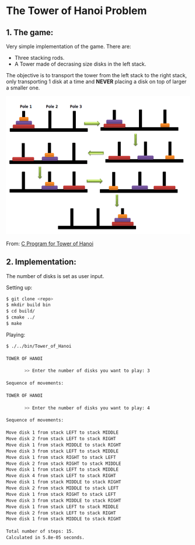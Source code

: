 # The Tower of Hanoi Problem 

## 1. The game:

Very simple implementation of the game. There are:
 - Three stacking rods.
 - A Tower made of decrasing size disks in the left stack.

The objective is to transport the tower from the left stack to the right stack, only transporting 1 disk at a time and **NEVER** placing a disk on top of larger a smaller one.

![Tower of Hanoi visualization](src/hanoi.png)

From: [C Program for Tower of Hanoi](http://elgoacademy.org/c-program-for-tower-of-hanoi/)

## 2. Implementation:

The number of disks is set as user input.

Setting up:

```sh
$ git clone <repo>
$ mkdir build bin
$ cd build/
$ cmake ../
$ make
```

Playing:

```sh
$ ./../bin/Tower_of_Hanoi

TOWER OF HANOI

       >> Enter the number of disks you want to play: 3

Sequence of movements:

TOWER OF HANOI

       >> Enter the number of disks you want to play: 4

Sequence of movements:

Move disk 1 from stack LEFT to stack MIDDLE
Move disk 2 from stack LEFT to stack RIGHT
Move disk 1 from stack MIDDLE to stack RIGHT
Move disk 3 from stack LEFT to stack MIDDLE
Move disk 1 from stack RIGHT to stack LEFT
Move disk 2 from stack RIGHT to stack MIDDLE
Move disk 1 from stack LEFT to stack MIDDLE
Move disk 4 from stack LEFT to stack RIGHT
Move disk 1 from stack MIDDLE to stack RIGHT
Move disk 2 from stack MIDDLE to stack LEFT
Move disk 1 from stack RIGHT to stack LEFT
Move disk 3 from stack MIDDLE to stack RIGHT
Move disk 1 from stack LEFT to stack MIDDLE
Move disk 2 from stack LEFT to stack RIGHT
Move disk 1 from stack MIDDLE to stack RIGHT

Total number of steps: 15.
Calculated in 5.8e-05 seconds.
```